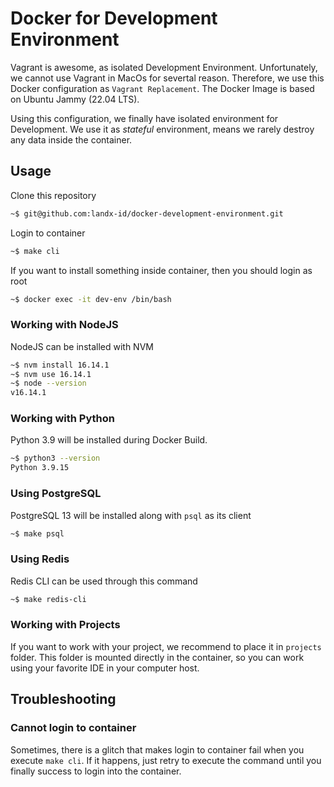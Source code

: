 # Docker for Development Environment

Vagrant is awesome, as isolated Development Environment. Unfortunately, we cannot use Vagrant in MacOs for severtal reason. Therefore, we use this Docker configuration as `Vagrant Replacement`. The Docker Image is based on Ubuntu Jammy (22.04 LTS).

Using this configuration, we finally have isolated environment for Development. We use it as *stateful* environment, means we rarely destroy any data inside the container.

## Usage

Clone this repository

```bash
~$ git@github.com:landx-id/docker-development-environment.git
```

Login to container

```bash
~$ make cli
```

If you want to install something inside container, then you should login as root

```bash
~$ docker exec -it dev-env /bin/bash
```

### Working with NodeJS

NodeJS can be installed with NVM

```bash
~$ nvm install 16.14.1
~$ nvm use 16.14.1
~$ node --version
v16.14.1
```

### Working with Python

Python 3.9 will be installed during Docker Build.

```bash
~$ python3 --version
Python 3.9.15
```

### Using PostgreSQL

PostgreSQL 13 will be installed along with `psql` as its client

```bash
~$ make psql
```

### Using Redis

Redis CLI can be used through this command

```bash
~$ make redis-cli
```

### Working with Projects

If you want to work with your project, we recommend to place it in `projects` folder. This folder is mounted directly in the container, so you can work using your favorite IDE in your computer host.

## Troubleshooting


### Cannot login to container

Sometimes, there is a glitch that makes login to container fail when you execute `make cli`. If it happens, just retry to execute the command until you finally success to login into the container.